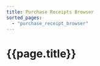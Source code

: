 ```yaml
---
title: Purchase Receipts Browser
sorted_pages:
  - "purchase_receipt_browser"
---
```

# {{page.title}}
